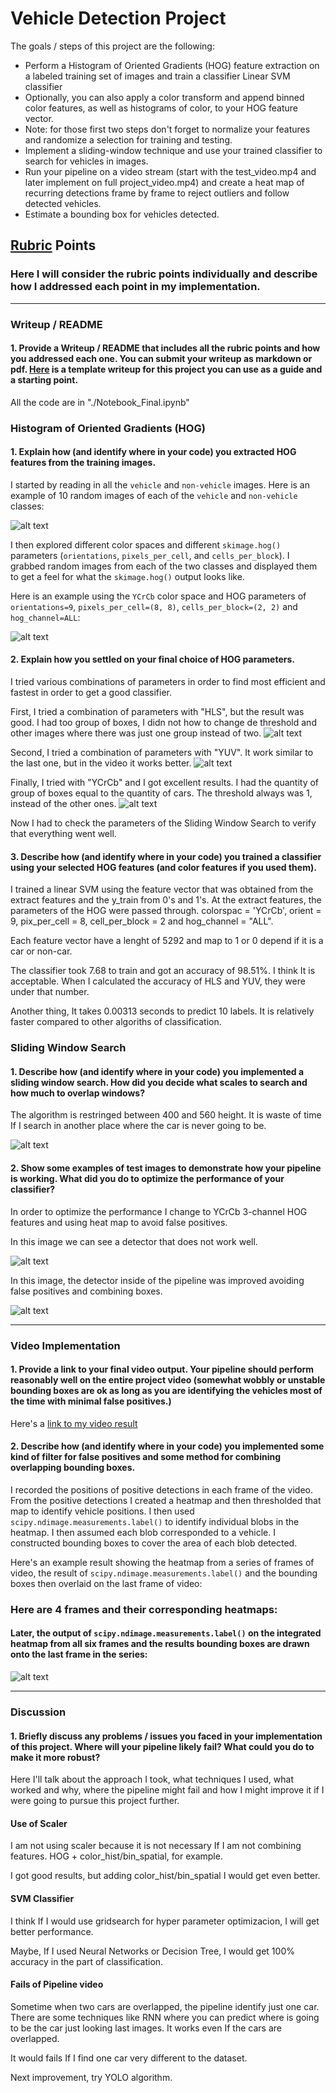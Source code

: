 # Vehicle Detection Project

The goals / steps of this project are the following:

* Perform a Histogram of Oriented Gradients (HOG) feature extraction on a labeled training set of images and train a classifier Linear SVM classifier
* Optionally, you can also apply a color transform and append binned color features, as well as histograms of color, to your HOG feature vector. 
* Note: for those first two steps don't forget to normalize your features and randomize a selection for training and testing.
* Implement a sliding-window technique and use your trained classifier to search for vehicles in images.
* Run your pipeline on a video stream (start with the test_video.mp4 and later implement on full project_video.mp4) and create a heat map of recurring detections frame by frame to reject outliers and follow detected vehicles.
* Estimate a bounding box for vehicles detected.

[//]: # (Image References)
[image1]: ./output_images/car_notcar.png
[image2]: ./output_images/YCrCbHOG.png
[image3]: ./output_images/HLS_sameConfiguration.png
[image4]: ./output_images/YUV_sameConfiguration.png
[image5]: ./output_images/YCrCb_sameConfiguration.png
[image6]: ./output_images/slidingWindowSearch.png
[image7]: ./output_images/prove.png
[image8]: ./output_images/prove_.png
[image9]: ./output_images/heatmap.png


## [Rubric](https://review.udacity.com/#!/rubrics/513/view) Points
### Here I will consider the rubric points individually and describe how I addressed each point in my implementation.  

---
### Writeup / README

#### 1. Provide a Writeup / README that includes all the rubric points and how you addressed each one.  You can submit your writeup as markdown or pdf.  [Here](https://github.com/udacity/CarND-Vehicle-Detection/blob/master/writeup_template.md) is a template writeup for this project you can use as a guide and a starting point.  

All the code are in "./Notebook_Final.ipynb"

### Histogram of Oriented Gradients (HOG)

#### 1. Explain how (and identify where in your code) you extracted HOG features from the training images.

I started by reading in all the `vehicle` and `non-vehicle` images.  Here is an example of 10 random images of each of the `vehicle` and `non-vehicle` classes:

![alt text][image1]

I then explored different color spaces and different `skimage.hog()` parameters (`orientations`, `pixels_per_cell`, and `cells_per_block`).  I grabbed random images from each of the two classes and displayed them to get a feel for what the `skimage.hog()` output looks like.

Here is an example using the `YCrCb` color space and HOG parameters of `orientations=9`, `pixels_per_cell=(8, 8)`, `cells_per_block=(2, 2)` and `hog_channel=ALL`:


![alt text][image2]

#### 2. Explain how you settled on your final choice of HOG parameters.

I tried various combinations of parameters in order to find most efficient and fastest in order to get a good classifier. 

First, I tried a combination of parameters with "HLS", but the result was good. I had too group of boxes, I didn not how to change de threshold and other images where there was just one group instead of two. 
![alt text][image3]


Second, I tried a combination of parameters with "YUV". It work similar to the last one, but in the video it works better.
![alt text][image4]


Finally, I tried with "YCrCb" and I got excellent results. I had the quantity of group of boxes equal to the quantity of cars. The threshold always was 1, instead of the other ones.
![alt text][image5]

Now I had to check the parameters of the Sliding Window Search to verify that everything went well.


#### 3. Describe how (and identify where in your code) you trained a classifier using your selected HOG features (and color features if you used them).

I trained a linear SVM using the feature vector that was obtained from the extract features and the y_train from 0's and 1's.
At the extract features, the parameters of the HOG were passed through. colorspac = 'YCrCb', orient = 9, pix_per_cell = 8, cell_per_block = 2 and hog_channel = "ALL".

Each feature vector have a lenght of 5292 and map to 1 or 0 depend if it is a car or non-car.

The classifier took 7.68 to train and got an accuracy of 98.51%. I think It is acceptable. When I calculated the accuracy of HLS and YUV, they were under that number.

Another thing, It takes 0.00313 seconds to predict 10 labels. It is relatively faster compared to other algoriths of classification.

### Sliding Window Search

#### 1. Describe how (and identify where in your code) you implemented a sliding window search.  How did you decide what scales to search and how much to overlap windows?

The algorithm is restringed between 400 and 560 height. It is waste of time If I search in another place where the car is never going to be. 

![alt text][image6]



#### 2. Show some examples of test images to demonstrate how your pipeline is working.  What did you do to optimize the performance of your classifier?

In order to optimize the performance I change to YCrCb 3-channel HOG features and using heat map to avoid false positives.

In this image we can see a detector that does not work well.

![alt text][image8]

In this image, the detector inside of the pipeline was improved avoiding false positives and combining boxes.

![alt text][image7]

---

### Video Implementation

#### 1. Provide a link to your final video output.  Your pipeline should perform reasonably well on the entire project video (somewhat wobbly or unstable bounding boxes are ok as long as you are identifying the vehicles most of the time with minimal false positives.)
Here's a [link to my video result](./project_video_out.mp4)


#### 2. Describe how (and identify where in your code) you implemented some kind of filter for false positives and some method for combining overlapping bounding boxes.

I recorded the positions of positive detections in each frame of the video.  From the positive detections I created a heatmap and then thresholded that map to identify vehicle positions.  I then used `scipy.ndimage.measurements.label()` to identify individual blobs in the heatmap.  I then assumed each blob corresponded to a vehicle.  I constructed bounding boxes to cover the area of each blob detected.  

Here's an example result showing the heatmap from a series of frames of video, the result of `scipy.ndimage.measurements.label()` and the bounding boxes then overlaid on the last frame of video:

### Here are 4 frames and their corresponding heatmaps:

#### Later, the output of `scipy.ndimage.measurements.label()` on the integrated heatmap from all six frames and the results bounding boxes are drawn onto the last frame in the series:


![alt text][image9]

---

### Discussion

#### 1. Briefly discuss any problems / issues you faced in your implementation of this project.  Where will your pipeline likely fail?  What could you do to make it more robust?

Here I'll talk about the approach I took, what techniques I used, what worked and why, where the pipeline might fail and how I might improve it if I were going to pursue this project further.  

#### Use of Scaler
I am not using scaler because it is not necessary If I am not combining  features. HOG + color_hist/bin_spatial, for example.

I got good results, but adding color_hist/bin_spatial I would get even better.

#### SVM Classifier
I think If I would use gridsearch for hyper parameter optimizacion, I will get better performance.

Maybe, If I used Neural Networks or Decision Tree, I would get 100% accuracy in the part of classification. 

#### Fails of Pipeline video
Sometime when two cars are overlapped, the pipeline identify just one car. There are some techniques like RNN where you can predict where is going to be the car just looking last images. It works even If the cars are overlapped.

It would fails If I find one car very different to the dataset.

Next improvement, try YOLO algorithm.
